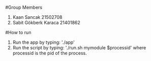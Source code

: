#Group Members
1) Kaan Sancak 21502708
2) Sabit Gökberk Karaca 21401862

#How to run
1) Run the app by typing: './app'
2) Run the script by typing: './run.sh mymodule $processid'
   where processid is the pid of the process.
